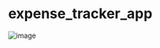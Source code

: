 # expense_tracker_app
![image](https://github.com/Caffadras/ExpenseTrackerApp/assets/88422510/ee470f9e-35b3-42c0-b2c6-f96caa6a2e03)

